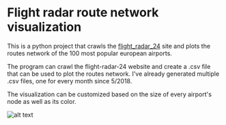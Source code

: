 # Flight radar route network visualization

This is a python project that crawls the [flight_radar_24](https://www.flightradar24.com) site and plots the routes network of the 100 most popular european airports.



The program can crawl the flight-radar-24 website and create a .csv file that can be used to plot the routes network. I've already generated
multiple .csv files, one for every month since 5/2018. 

The visualization can be customized based on the size of every airport's node as well as its color. 

![alt text](https://github.com/diliadis/flight_radar/blob/master/images/15_5_2018_node_size_in_degree_node_color_in_degree.png)